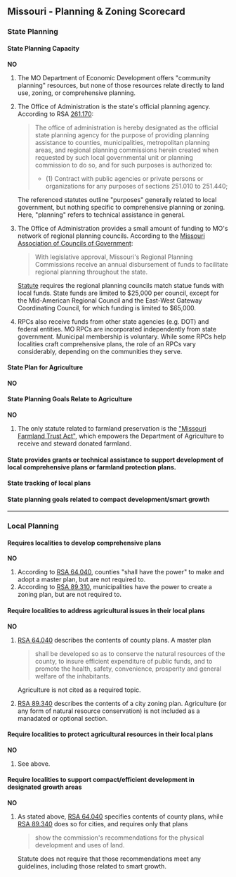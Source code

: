## Missouri - Planning & Zoning Scorecard

### State Planning

#### State Planning Capacity

**NO**

1.  The MO Department of Economic Development offers "community planning" resources, but none of those resources relate directly to land use, zoning, or comprehensive planning.
2.  The Office of Administration is the state's official planning agency. According to RSA [261.170](http://revisor.mo.gov/main/OneSection.aspx?section=251.170&bid=13425&hl=):
    >The office of administration is hereby designated as the official state planning agency for the purpose of providing planning assistance to counties, municipalities, metropolitan planning areas, and regional planning commissions herein created when requested by such local governmental unit or planning commission to do so, and for such purposes is authorized to:
      > * (1) Contract with public agencies or private persons or organizations for any purposes of sections 251.010 to 251.440;

    The referenced statutes outline "purposes" generally related to local government, but nothing specific to comprehensive planning or zoning. Here, "planning" refers to technical assistance in general.


3.  The Office of Administration provides a small amount of funding to MO's network of regional planning councils. According to the [Missouri Association of Councils of Government](http://www.macogonline.org/partners.htm):
      >With legislative approval, Missouri's Regional Planning Commissions receive an annual disbursement of funds to facilitate regional planning throughout the state.

    [Statute](http://revisor.mo.gov/main/OneSection.aspx?section=251.034&bid=13410&hl=) requires the regional planning councils match statue funds with local funds. State funds are limited to $25,000 per council, except for the Mid-American Regional Council and the East-West Gateway Coordinating Council, for which funding is limited to \$65,000.

4.    RPCs also receive funds from other state agencies (e.g. DOT) and federal entities. MO RPCs are incorporated independently from state government. Municipal membership is voluntary. While some RPCs help localities craft comprehensive plans, the role of an RPCs vary considerably, depending on the communities they serve.


####  State Plan for Agriculture

**NO**


#### State Planning Goals Relate to Agriculture

**NO**

1.  The only statute related to farmland preservation is the ["Missouri Farmland Trust Act"](http://revisor.mo.gov/main/OneSection.aspx?section=262.815&bid=14199), which empowers the Department of Agriculture to receive and steward donated farmland.

#### State provides grants or technical assistance to support development of local comprehensive plans or farmland protection plans.

#### State tracking of local plans

#### State planning goals related to compact development/smart growth

---

### Local Planning

#### Requires localities to develop comprehensive plans

**NO**

1.  According to [RSA 64.040](http://revisor.mo.gov/main/OneSection.aspx?section=64.040&bid=2442&hl=), counties "shall have the power" to make and adopt a master plan, but are not required to.
2. According to [RSA 89.310](http://revisor.mo.gov/main/OneSection.aspx?section=89.310&bid=4629&hl=), municipalities have the power to create a zoning plan, but are not required to.


#### Require localities to address agricultural issues in their local plans

**NO**

1.  [RSA 64.040](http://revisor.mo.gov/main/OneSection.aspx?section=64.040&bid=2442&hl=) describes the contents of county plans. A master plan
    > shall be developed so as to conserve the natural resources of the county, to insure efficient expenditure of public funds, and to promote the health, safety, convenience, prosperity and general welfare of the inhabitants.

    Agriculture is not cited as a required topic.

2.  [RSA 89.340](http://revisor.mo.gov/main/OneSection.aspx?section=89.340&bid=4632) describes the contents of a city zoning plan. Agriculture (or any form of natural resource conservation) is not included as a manadated or optional section.

#### Require localities to protect agricultural resources in their local plans

**NO**

1. See above.

#### Require localities to support compact/efficient development in designated growth areas

**NO**

1.  As stated above, [RSA 64.040](http://revisor.mo.gov/main/OneSection.aspx?section=64.040&bid=2442&hl=) specifies contents of county plans, while [RSA 89.340](http://revisor.mo.gov/main/OneSection.aspx?section=89.340&bid=4632) does so for cities, and requires only that plans
    >show the commission's recommendations for the physical development and uses of land.

    Statute does not require that those recommendations meet any guidelines, including those related to smart growth.

